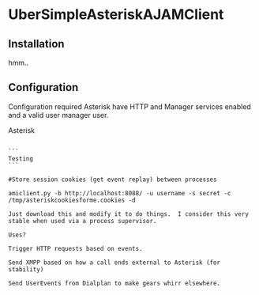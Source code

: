UberSimpleAsteriskAJAMClient
============================

Installation
----------------------------

hmm..

Configuration
----------------------------

Configuration required Asterisk have HTTP and Manager services enabled and a valid user manager user.

Asterisk
~~~~~~~~

```
Testing
```

#Store session cookies (get event replay) between processes

amiclient.py -b http://localhost:8088/ -u username -s secret -c /tmp/asteriskcookiesforme.cookies -d

Just download this and modify it to do things.  I consider this very stable when used via a process supervisor.

Uses?

Trigger HTTP requests based on events.

Send XMPP based on how a call ends external to Asterisk (for stability)

Send UserEvents from Dialplan to make gears whirr elsewhere.


